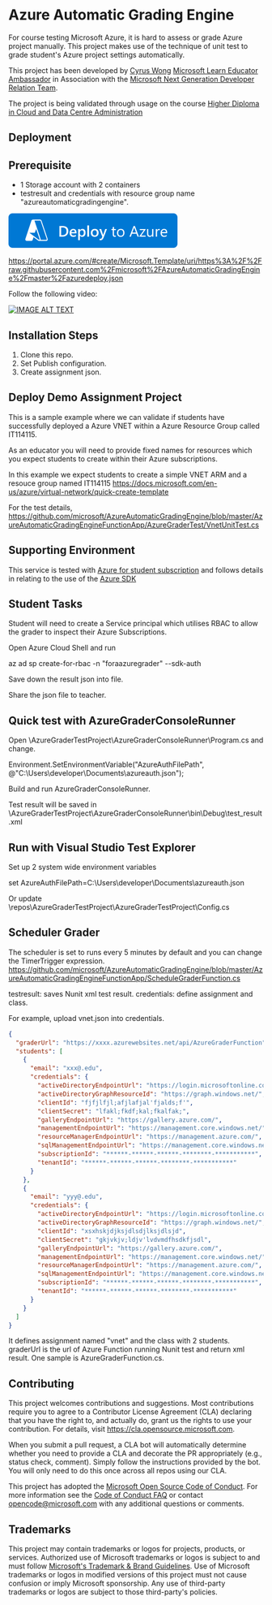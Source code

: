 # Azure Automatic Grading Engine

For course testing Microsoft Azure, it is hard to assess or grade Azure project manually. This project makes use of the technique of unit test to grade student's Azure project settings automatically. 

This project has been developed by [Cyrus Wong]( https://www.linkedin.com/in/cyruswong) [Microsoft Learn Educator Ambassador](https://docs.microsoft.com/en-us/learn/roles/educator/learn-for-educators-overview) in Association with the [Microsoft Next Generation Developer Relation Team](http://aka.ms/faculty).

The project is being validated through usage on the course [Higher Diploma in Cloud and Data Centre Administration](https://www.vtc.edu.hk/admission/en/programme/it114115-higher-diploma-in-cloud-and-data-centre-administration/)

## Deployment

## Prerequisite

- 1 Storage account with 2 containers
- testresult and credentials with resource group name "azureautomaticgradingengine".

[![Deploy To Azure](https://raw.githubusercontent.com/Azure/azure-quickstart-templates/master/1-CONTRIBUTION-GUIDE/images/deploytoazure.svg?sanitize=true)](https://portal.azure.com/#create/Microsoft.Template/uri/https%3A%2F%2Fraw.githubusercontent.com%2Fmicrosoft%2FAzureAutomaticGradingEngine%2Fmaster%2Fazuredeploy.json)

https://portal.azure.com/#create/Microsoft.Template/uri/https%3A%2F%2Fraw.githubusercontent.com%2Fmicrosoft%2FAzureAutomaticGradingEngine%2Fmaster%2Fazuredeploy.json 

Follow the following video:

[![IMAGE ALT TEXT](http://img.youtube.com/vi/LClFO3OkThY/0.jpg)](https://youtu.be/LClFO3OkThY "How to deploy Azure Automatic Grading Engine")

## Installation Steps

1. Clone this repo.
2. Set Publish configuration.
3. Create assignment json.

## Deploy Demo Assignment Project

This is a sample example where we can validate if students have successfully deployed a Azure VNET within a Azure Resource Group called IT114115.

As an educator you will need to provide fixed names for resources which you expect students to create within their Azure subscriptions.

In this example we expect students to create a simple VNET ARM and a resouce group named IT114115
https://docs.microsoft.com/en-us/azure/virtual-network/quick-create-template

For the test details,
https://github.com/microsoft/AzureAutomaticGradingEngine/blob/master/AzureAutomaticGradingEngineFunctionApp/AzureGraderTest/VnetUnitTest.cs

## Supporting Environment

This service is tested with [Azure for student subscription](http://aka.ms/azure4students) and follows details in relating to the use of the [Azure SDK](https://devblogs.microsoft.com/azure-sdk/authentication-and-the-azure-sdk/)

## Student Tasks

Student will need to create a Service principal which utilises RBAC to allow the grader to inspect their Azure Subscriptions. 

Open Azure Cloud Shell and run

az ad sp create-for-rbac -n "foraazuregrader" --sdk-auth

Save down the result json into file.

Share the json file to teacher.

## Quick test with AzureGraderConsoleRunner

Open \AzureGraderTestProject\AzureGraderConsoleRunner\Program.cs and change.

Environment.SetEnvironmentVariable("AzureAuthFilePath", @"C:\Users\developer\Documents\azureauth.json");

Build and run AzureGraderConsoleRunner.

Test result will be saved in \AzureGraderTestProject\AzureGraderConsoleRunner\bin\Debug\test_result.xml

## Run with Visual Studio Test Explorer

Set up 2 system wide environment variables

set AzureAuthFilePath=C:\Users\developer\Documents\azureauth.json

Or update \repos\AzureGraderTestProject\AzureGraderTestProject\Config.cs

## Scheduler Grader

The scheduler is set to runs every 5 minutes by default and you can change the TimerTrigger expression.
https://github.com/microsoft/AzureAutomaticGradingEngine/blob/master/AzureAutomaticGradingEngineFunctionApp/ScheduleGraderFunction.cs 

testresult: saves Nunit xml test result.
credentials: define assignment and class.

For example, upload vnet.json into credentials.

```json
{
  "graderUrl": "https://xxxx.azurewebsites.net/api/AzureGraderFunction",
  "students": [
    {
      "email": "xxx@.edu",
      "credentials": {
        "activeDirectoryEndpointUrl": "https://login.microsoftonline.com",
        "activeDirectoryGraphResourceId": "https://graph.windows.net/",
        "clientId": "fjfjlfjl;afjlafjal'fjalds;f'",
        "clientSecret": "lfakl;fkdf;kal;fkalfak;",
        "galleryEndpointUrl": "https://gallery.azure.com/",
        "managementEndpointUrl": "https://management.core.windows.net/",
        "resourceManagerEndpointUrl": "https://management.azure.com/",
        "sqlManagementEndpointUrl": "https://management.core.windows.net:8443/",
        "subscriptionId": "******-******-******-********-***********",
        "tenantId": "******-******-******-********-***********"
      }
    },
    {
      "email": "yyy@.edu",
      "credentials": {
        "activeDirectoryEndpointUrl": "https://login.microsoftonline.com",
        "activeDirectoryGraphResourceId": "https://graph.windows.net/",
        "clientId": "xsxhskjdjksjdlsdjlksjdlsjd",
        "clientSecret": "gkjvkjv;ldjv'lvdvmdfhsdkfjsdl",
        "galleryEndpointUrl": "https://gallery.azure.com/",
        "managementEndpointUrl": "https://management.core.windows.net/",
        "resourceManagerEndpointUrl": "https://management.azure.com/",
        "sqlManagementEndpointUrl": "https://management.core.windows.net:8443/",
        "subscriptionId": "******-******-******-********-***********",
        "tenantId": "******-******-******-********-***********"
      }
    }
  ]
}

```

It defines assignment named "vnet" and the class with 2 students.
graderUrl is the url of Azure Function running Nunit test and return xml result.
One sample is AzureGraderFunction.cs.

## Contributing

This project welcomes contributions and suggestions.  Most contributions require you to agree to a
Contributor License Agreement (CLA) declaring that you have the right to, and actually do, grant us
the rights to use your contribution. For details, visit https://cla.opensource.microsoft.com.

When you submit a pull request, a CLA bot will automatically determine whether you need to provide
a CLA and decorate the PR appropriately (e.g., status check, comment). Simply follow the instructions
provided by the bot. You will only need to do this once across all repos using our CLA.

This project has adopted the [Microsoft Open Source Code of Conduct](https://opensource.microsoft.com/codeofconduct/).
For more information see the [Code of Conduct FAQ](https://opensource.microsoft.com/codeofconduct/faq/) or
contact [opencode@microsoft.com](mailto:opencode@microsoft.com) with any additional questions or comments.

## Trademarks

This project may contain trademarks or logos for projects, products, or services. Authorized use of Microsoft 
trademarks or logos is subject to and must follow 
[Microsoft's Trademark & Brand Guidelines](https://www.microsoft.com/en-us/legal/intellectualproperty/trademarks/usage/general).
Use of Microsoft trademarks or logos in modified versions of this project must not cause confusion or imply Microsoft sponsorship.
Any use of third-party trademarks or logos are subject to those third-party's policies.
